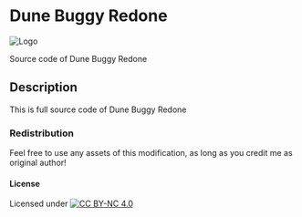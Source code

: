 # Dune Buggy Redone

![Logo](https://raw.githubusercontent.com/L4-Wyrm/VDBuggy/master/ARK_VDUNEBUGGY_SRC.png "Logo")

Source code of Dune Buggy Redone

## Description
This is full source code of Dune Buggy Redone

### Redistribution
Feel free to use any assets of this modification, as long as you credit me as original author!

#### License
Licensed under [![CC BY-NC 4.0](https://licensebuttons.net/l/by-nc/4.0/80x15.png)](https://creativecommons.org/licenses/by-nc/4.0/)